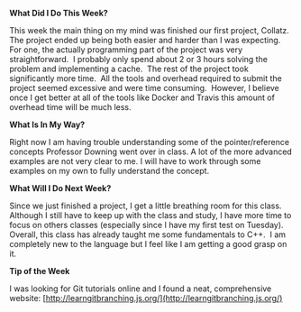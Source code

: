 **What Did I Do This Week?**

This week the main thing on my mind was finished our first project, Collatz.  The project ended up being both easier and harder than I was expecting.  For one, the actually programming part of the project was very straightforward.  I probably only spend about 2 or 3 hours solving the problem and implementing a cache.  The rest of the project took significantly more time.  All the tools and overhead required to submit the project seemed excessive and were time consuming.  However, I believe once I get better at all of the tools like Docker and Travis this amount of overhead time will be much less.

**What Is In My Way?**

Right now I am having trouble understanding some of the pointer/reference concepts Professor Downing went over in class.  A lot of the more advanced examples are not very clear to me.  I will have to work through some examples on my own to fully understand the concept. 

**What Will I Do Next Week?**

Since we just finished a project, I get a little breathing room for this class.  Although I still have to keep up with the class and study, I have more time to focus on others classes (especially since I have my first test on Tuesday).  Overall, this class has already taught me some fundamentals to C++.  I am completely new to the language but I feel like I am getting a good grasp on it.

**Tip of the Week**

I was looking for Git tutorials online and I found a neat, comprehensive website: [http://learngitbranching.js.org/](http://learngitbranching.js.org/)
